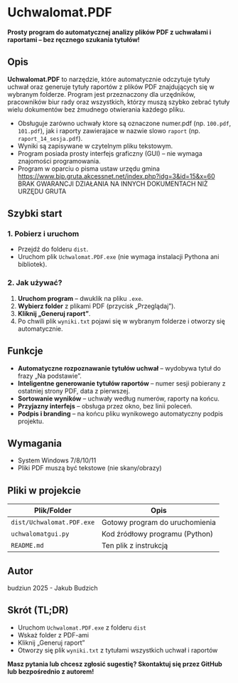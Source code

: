 # Uchwalomat.PDF

**Prosty program do automatycznej analizy plików PDF z uchwałami i raportami – bez ręcznego szukania tytułów!**

## Opis

**Uchwalomat.PDF** to narzędzie, które automatycznie odczytuje tytuły uchwał oraz generuje tytuły raportów z plików PDF znajdujących się w wybranym folderze. Program jest przeznaczony dla urzędników, pracowników biur rady oraz wszystkich, którzy muszą szybko zebrać tytuły wielu dokumentów bez żmudnego otwierania każdego pliku.

- Obsługuje zarówno uchwały ktore są oznaczone numer.pdf (np. `100.pdf`, `101.pdf`), jak i raporty zawierajace w nazwie slowo `raport` (np. `raport_14_sesja.pdf`).
- Wyniki są zapisywane w czytelnym pliku tekstowym.
- Program posiada prosty interfejs graficzny (GUI) – nie wymaga znajomości programowania.
- Program w oparciu o pisma ustaw urzędu gmina https://www.bip.gruta.akcessnet.net/index.php?idg=3&id=15&x=60 BRAK GWARANCJI DZIAŁANIA NA INNYCH DOKUMENTACH NIŻ URZĘDU GRUTA

## Szybki start

### 1. Pobierz i uruchom

- Przejdź do folderu `dist`.
- Uruchom plik `Uchwalomat.PDF.exe` (nie wymaga instalacji Pythona ani bibliotek).

### 2. Jak używać?

1. **Uruchom program** – dwuklik na pliku `.exe`.
2. **Wybierz folder** z plikami PDF (przycisk „Przeglądaj”).
3. **Kliknij „Generuj raport”**.
4. Po chwili plik `wyniki.txt` pojawi się w wybranym folderze i otworzy się automatycznie.

## Funkcje

- **Automatyczne rozpoznawanie tytułów uchwał** – wydobywa tytuł do frazy „Na podstawie”.
- **Inteligentne generowanie tytułów raportów** – numer sesji pobierany z ostatniej strony PDF, data z pierwszej.
- **Sortowanie wyników** – uchwały według numerów, raporty na końcu.
- **Przyjazny interfejs** – obsługa przez okno, bez linii poleceń.
- **Podpis i branding** – na końcu pliku wynikowego automatyczny podpis projektu.

## Wymagania

- System Windows 7/8/10/11
- Pliki PDF muszą być tekstowe (nie skany/obrazy)

## Pliki w projekcie

| Plik/Folder         | Opis                                      |
|---------------------|-------------------------------------------|
| `dist/Uchwalomat.PDF.exe` | Gotowy program do uruchomienia      |
| `uchwalomatgui.py`  | Kod źródłowy programu (Python)            |
| `README.md`         | Ten plik z instrukcją                     |

## Autor

budziun 2025 - Jakub Budzich

## Skrót (TL;DR)

- Uruchom `Uchwalomat.PDF.exe` z folderu `dist`
- Wskaż folder z PDF-ami
- Kliknij „Generuj raport”
- Otworzy się plik `wyniki.txt` z tytułami wszystkich uchwał i raportów

**Masz pytania lub chcesz zgłosić sugestię? Skontaktuj się przez GitHub lub bezpośrednio z autorem!**
